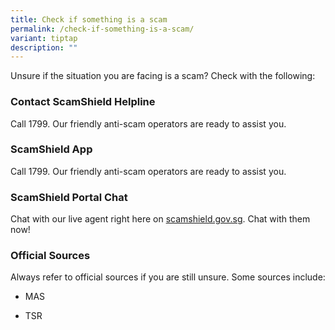 ```yaml
---
title: Check if something is a scam
permalink: /check-if-something-is-a-scam/
variant: tiptap
description: ""
---
```

<p>Unsure if the situation you are facing is a scam? Check with the following:</p>
<h3><strong>Contact ScamShield Helpline</strong></h3>
<p>Call 1799. Our friendly anti-scam operators are ready to assist you.</p>
<h3><strong>ScamShield App</strong></h3>
<p>Call 1799. Our friendly anti-scam operators are ready to assist you.</p>
<h3><strong>ScamShield Portal Chat</strong></h3>
<p>Chat with our live agent right here on <a href="http://scamshield.gov.sg" rel="noopener noreferrer nofollow" target="_blank">scamshield.gov.sg</a>. Chat with them now!</p>
<h3><strong>Official Sources</strong></h3>
<p>Always refer to official sources if you are still unsure. Some sources
include:</p>
<ul data-tight="true" class="tight">
<li>
<p>MAS</p>
</li>
<li>
<p>TSR</p>
</li>
</ul>
<p></p>
<p></p>